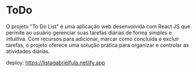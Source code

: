 # ToDo

O projeto "To Do List" é uma aplicação web desenvolvida com React JS que permite ao usuário gerenciar suas tarefas diárias de forma simples e intuitiva. Com recursos para adicionar, marcar como concluída e excluir tarefas, o projeto oferece uma solução prática para organizar e controlar as atividades diárias.


deploy: https://listagabrielfula.netlify.app
